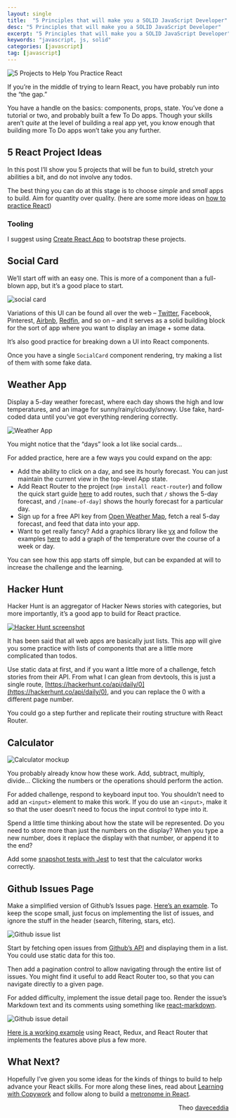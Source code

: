 ```yaml
---
layout: single
title:  "5 Principles that will make you a SOLID JavaScript Developer"
desc: "5 Principles that will make you a SOLID JavaScript Developer"
excerpt: "5 Principles that will make you a SOLID JavaScript Developer"
keywords: "javascript, js, solid"
categories: [javascript]
tag: [javascript]
---
```


![5 Projects to Help You Practice React](https://daveceddia.com/images/react-practice-projects.png)

If you’re in the middle of trying to learn React, you have probably run into the “the gap.”

You have a handle on the basics: components, props, state. You’ve done a tutorial or two, and probably built a few To Do apps. Though your skills aren’t _quite_ at the level of building a real app yet, you know enough that building more To Do apps won’t take you any further.

5 React Project Ideas
---------------------

In this post I’ll show you 5 projects that will be fun to build, stretch your abilities a bit, and do not involve any todos.

The best thing you can do at this stage is to choose _simple_ and _small_ apps to build. Aim for quantity over quality. (here are some more ideas on [how to practice React](/learning-react-start-small))

### Tooling

I suggest using [Create React App](https://github.com/facebookincubator/create-react-app) to bootstrap these projects.

Social Card
-----------

We’ll start off with an easy one. This is more of a component than a full-blown app, but it’s a good place to start.

![social card](https://daveceddia.com/images/social-card.png)

Variations of this UI can be found all over the web – [Twitter](https://twitter.com), Facebook, Pinterest, [Airbnb](https://www.airbnb.com/), [Redfin](https://www.redfin.com/), and so on – and it serves as a solid building block for the sort of app where you want to display an image + some data.

It’s also good practice for breaking down a UI into React components.

Once you have a single `SocialCard` component rendering, try making a list of them with some fake data.

Weather App
-----------

Display a 5-day weather forecast, where each day shows the high and low temperatures, and an image for sunny/rainy/cloudy/snowy. Use fake, hard-coded data until you’ve got everything rendering correctly.

![Weather App](https://daveceddia.com/images/weather.png)

You might notice that the “days” look a lot like social cards…

For added practice, here are a few ways you could expand on the app:

*   Add the ability to click on a day, and see its hourly forecast. You can just maintain the current view in the top-level App state.
*   Add React Router to the project (`npm install react-router`) and follow the quick start guide [here](https://reacttraining.com/react-router/web/guides/quick-start) to add routes, such that `/` shows the 5-day forecast, and `/[name-of-day]` shows the hourly forecast for a particular day.
*   Sign up for a free API key from [Open Weather Map](https://openweathermap.org), fetch a real 5-day forecast, and feed that data into your app.
*   Want to get really fancy? Add a graphics library like [vx](https://vx-demo.now.sh/) and follow the examples [here](https://medium.com/vx-code/getting-started-with-vx-1756bb661410) to add a graph of the temperature over the course of a week or day.

You can see how this app starts off simple, but can be expanded at will to increase the challenge and the learning.

Hacker Hunt
-----------

Hacker Hunt is an aggregator of Hacker News stories with categories, but more importantly, it’s a good app to build for React practice.

[![Hacker Hunt screenshot](https://daveceddia.com/images/hackerhunt.png)](https://hackerhunt.co)

It has been said that all web apps are basically just lists. This app will give you some practice with lists of components that are a little more complicated than todos.

Use static data at first, and if you want a little more of a challenge, fetch stories from their API. From what I can glean from devtools, this is just a single route, [https://hackerhunt.co/api/daily/0](https://hackerhunt.co/api/daily/0), and you can replace the 0 with a different page number.

You could go a step further and replicate their routing structure with React Router.

Calculator
----------

![Calculator mockup](https://daveceddia.com/images/calculator.png)

You probably already know how these work. Add, subtract, multiply, divide… Clicking the numbers or the operations should perform the action.

For added challenge, respond to keyboard input too. You shouldn’t need to add an `<input>` element to make this work. If you do use an `<input>`, make it so that the user doesn’t need to focus the input control to type into it.

Spend a little time thinking about how the state will be represented. Do you need to store more than just the numbers on the display? When you type a new number, does it replace the display with that number, or append it to the end?

Add some [snapshot tests with Jest](/snapshot-testing-react-with-jest/) to test that the calculator works correctly.

Github Issues Page
------------------

Make a simplified version of Github’s Issues page. [Here’s an example](https://github.com/facebookincubator/create-react-app/issues). To keep the scope small, just focus on implementing the list of issues, and ignore the stuff in the header (search, filtering, stars, etc).

![Github issue list](https://daveceddia.com/images/github-issue-list.png)

Start by fetching open issues from [Github’s API](https://developer.github.com/v3/issues/) and displaying them in a list. You could use static data for this too.

Then add a pagination control to allow navigating through the entire list of issues. You might find it useful to add React Router too, so that you can navigate directly to a given page.

For added difficulty, implement the issue detail page too. Render the issue’s Markdown text and its comments using something like [react-markdown](https://github.com/rexxars/react-markdown).

![Github issue detail](https://daveceddia.com/images/github-issue-detail.png)

[Here is a working example](https://github.com/dceddia/github-issues-viewer) using React, Redux, and React Router that implements the features above plus a few more.

What Next?
----------

Hopefully I’ve given you some ideas for the kinds of things to build to help advance your React skills. For more along these lines, read about [Learning with Copywork](/learn-react-with-copywork/) and follow along to build a [metronome in React](/build-metronome-react/).

<div style="text-align: right">Theo <a href="https://daveceddia.com/react-practice-projects/">daveceddia</a></div>